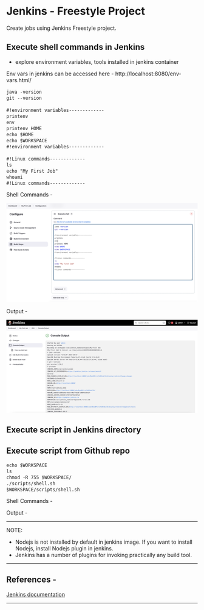 # Jenkins - Freestyle Project

Create jobs using Jenkins Freestyle project.


## Execute shell commands in Jenkins
- explore environment variables, tools installed in jenkins container
 
Env vars in jenkins can be accessed here - http://localhost:8080/env-vars.html/

```
java -version
git --version

#!environment variables-------------
printenv
env
printenv HOME
echo $HOME
echo $WORKSPACE
#!environment variables-------------

#!Linux commands-------------
ls
echo "My First Job"
whoami
#!Linux commands-------------
```
Shell Commands - 

![Jenkins Freestyle project](./images/jenkins-freestyle-job-project.png)

Output - 

![Jenkins Freestyle Job Output](./images/jenkins-freestyle-job-output.png)


## Execute script in Jenkins directory



## Execute script from Github repo

```
echo $WORKSPACE
ls
chmod -R 755 $WORKSPACE/
./scripts/shell.sh
$WORKSPACE/scripts/shell.sh
```

Shell Commands - 


Output - 


---



NOTE: 
- Nodejs is not installed by default in jenkins image. If you want to install Nodejs, install Nodejs plugin in jenkins.
- Jenkins has a number of plugins for invoking practically any build tool.


---

## References - 
[Jenkins documentation](https://www.jenkins.io/doc/)  

--- 
